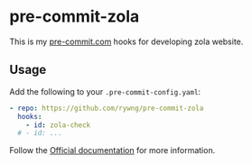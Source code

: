 <!-- vim: set tw=80: -->

# pre-commit-zola

This is my [pre-commit.com](https://pre-commit.com/index.html) hooks
for developing zola website.

## Usage

Add the following to your `.pre-commit-config.yaml`:

```yaml
- repo: https://github.com/rywng/pre-commit-zola
  hooks:
    - id: zola-check
  # - id: ...
```

Follow the [Official documentation](https://pre-commit.com/index.html#plugins)
for more information.
